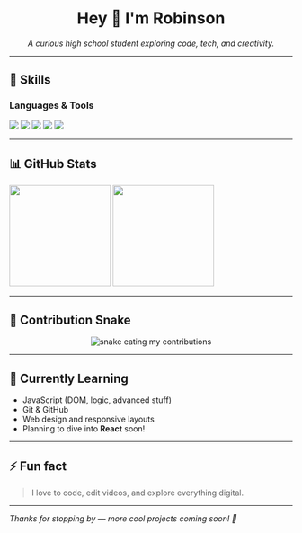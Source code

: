 <h1 align="center">Hey 👋 I'm Robinson</h1>

<p align="center">
  <em>A curious high school student exploring code, tech, and creativity.</em>
</p>

---

## 🧠 Skills

### Languages & Tools
<p>
  <img src="https://img.shields.io/badge/Python-3776AB?style=for-the-badge&logo=python&logoColor=white"/>
  <img src="https://img.shields.io/badge/HTML5-E34F26?style=for-the-badge&logo=html5&logoColor=white"/>
  <img src="https://img.shields.io/badge/CSS3-1572B6?style=for-the-badge&logo=css3&logoColor=white"/>
  <img src="https://img.shields.io/badge/JavaScript-F7DF1E?style=for-the-badge&logo=javascript&logoColor=black"/>
  <img src="https://img.shields.io/badge/VS_Code-007ACC?style=for-the-badge&logo=visual-studio-code&logoColor=white"/>
</p>

---

## 📊 GitHub Stats

<p align="left">
  <img src="https://github-readme-stats.vercel.app/api?username=DARKOR-py&show_icons=true&theme=tokyonight" height="180"/>
  <img src="https://github-readme-stats.vercel.app/api/top-langs/?username=DARKOR-py&layout=compact&theme=tokyonight" height="180"/>
</p>

---

## 🐍 Contribution Snake

<p align="center">
  <img src="https://github.com/DARKOR-py/DARKOR-py/raw/output/github-contribution-grid-snake.svg" alt="snake eating my contributions" />
</p>

---

## 🧩 Currently Learning

- JavaScript (DOM, logic, advanced stuff)
- Git & GitHub
- Web design and responsive layouts
- Planning to dive into **React** soon!

---

## ⚡ Fun fact

> I love to code, edit videos, and explore everything digital.

---

_Thanks for stopping by — more cool projects coming soon! 🚀_
